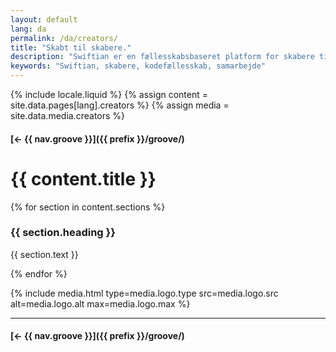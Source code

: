 ```yaml
---
layout: default
lang: da
permalink: /da/creators/
title: "Skabt til skabere."
description: "Swiftian er en fællesskabsbaseret platform for skabere til at vokse, dele og innovere sammen."
keywords: "Swiftian, skabere, kodefællesskab, samarbejde"
---
```



{% include locale.liquid %}
{% assign content = site.data.pages[lang].creators %}
{% assign media = site.data.media.creators %}

#### [← {{ nav.groove }}]({{ prefix }}/groove/)

# {{ content.title }}

{% for section in content.sections %}
### {{ section.heading }}
{{ section.text }}

{% endfor %}

{% include media.html
  type=media.logo.type
  src=media.logo.src
  alt=media.logo.alt
  max=media.logo.max
%}

---

#### [← {{ nav.groove }}]({{ prefix }}/groove/)